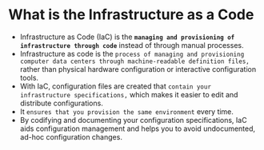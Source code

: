 # What is the Infrastructure as a Code

 * Infrastructure as Code (IaC) is the **`managing and provisioning of infrastructure through code`** instead of through manual processes.
 *  Infrastructure as code is the `process of managing and provisioning computer data centers through machine-readable definition files,` rather than physical hardware configuration or interactive configuration tools.
 * With IaC, configuration files are created that `contain your infrastructure specifications,` which makes it easier to edit and distribute configurations.
 * It `ensures that you provision the same environment` every time.
 * By codifying and documenting your configuration specifications, IaC aids configuration management and helps you to avoid undocumented, ad-hoc configuration changes.
